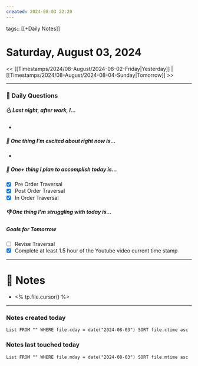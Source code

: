 ```yaml
---
created: 2024-08-03 22:20
---
```

tags:: [[+Daily Notes]]

# Saturday, August 03, 2024

<< [[Timestamps/2024/08-August/2024-08-02-Friday|Yesterday]] | [[Timestamps/2024/08-August/2024-08-04-Sunday|Tomorrow]] >>

---
### 📅 Daily Questions
##### 🌜 Last night, after work, I...
- 

##### 🙌 One thing I'm excited about right now is...
- 

##### 🚀 One+ thing I plan to accomplish today is...
- [x] Pre Order Traversal
- [x] Post Order Traversal
- [x]  In Order Traversal

##### 👎 One thing I'm struggling with today is...

##### Goals for Tomorrow 
- [ ] Revise Traversal
- [x] Complete at least 1.5 hour of the Youtube video current time stamp  

---
# 📝 Notes
- <% tp.file.cursor() %>

---
### Notes created today
```dataview
List FROM "" WHERE file.cday = date("2024-08-03") SORT file.ctime asc
```

### Notes last touched today
```dataview
List FROM "" WHERE file.mday = date("2024-08-03") SORT file.mtime asc
```
